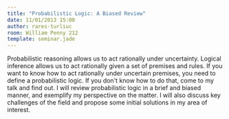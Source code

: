 ```yaml
---
title: "Probabilistic Logic: A Biased Review"
date: 11/01/2013 15:00
author: rares-turliuc
room: William Penny 212
template: seminar.jade
---
```

Probabilistic reasoning allows us to act rationally under uncertainty.
Logical inference allows us to act rationally given a set of premises
and rules. If you want to know how to act rationally under uncertain
premises, you need to define a probabilistic logic. If you don't know
how to do that, come to my talk and find out. I will review
probabilistic logic in a brief and biased manner, and exemplify my
perspective on the matter. I will also discuss key challenges of the
field and propose some initial solutions in my area of interest.
